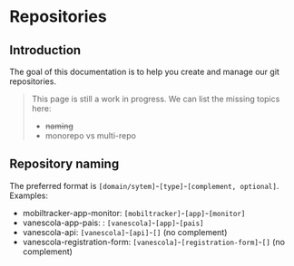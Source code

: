 # Repositories

## Introduction

The goal of this documentation is to help you create and manage our git repositories.

> This page is still a work in progress. We can list the missing topics here:
> - ~~naming~~
> - monorepo vs multi-repo


## Repository naming 

The preferred format is `[domain/sytem]`-`[type]`-`[complement, optional]`.
Examples:
 - mobiltracker-app-monitor: `[mobiltracker]`-`[app]`-`[monitor]`
 - vanescola-app-pais: : `[vanescola]`-`[app]`-`[pais]`
 - vanescola-api: `[vanescola]`-`[api]`-`[]` (no complement)
 - vanescola-registration-form: `[vanescola]`-`[registration-form]`-`[]` (no complement)

